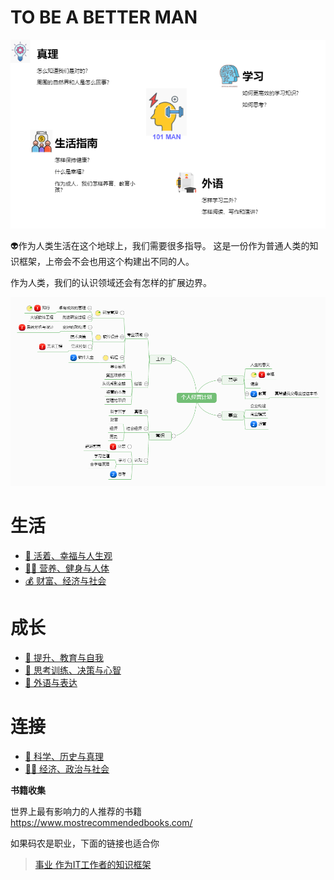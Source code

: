 # TO BE A BETTER MAN
![](image/man.drawio.png)

:alien:作为人类生活在这个地球上，我们需要很多指导。 
这是一份作为普通人类的知识框架，上帝会不会也用这个构建出不同的人。

作为人类，我们的认识领域还会有怎样的扩展边界。

![](image/plan.png)


# 生活
* [:kiss: 活着、幸福与人生观](living.md) 
* [:weight_lifting_man: 营养、健身与人体](run.md)  
* [:moneybag: 财富、经济与社会](wealth.md)

# 成长
* [:baby: 提升、教育与自我](grow.md) 
* [:thinking: 思考训练、决策与心智](think.md)
* [:speak_no_evil: 外语与表达](english.md) 

# 连接
* [:rocket: 科学、历史与真理](science.md)  
* [:man_cook: 经济、政治与社会](society.md)  

**书籍收集**

世界上最有影响力的人推荐的书籍  
https://www.mostrecommendedbooks.com/


如果码农是职业，下面的链接也适合你
> [事业 作为IT工作者的知识框架](https://github.com/codefossil/javabook)